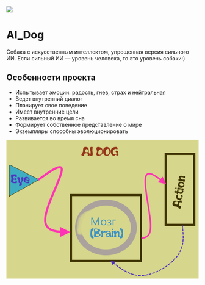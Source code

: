 
<img src="https://user-images.githubusercontent.com/29857522/154753154-57587fa4-9366-4bae-ad3b-725a13f24a57.png" width=300 />

# AI_Dog
Собака с искусственным интеллектом, упрощенная версия сильного ИИ. Если сильный ИИ — уровень человека, то это уровень собаки:) 


## Особенности проекта

* Испытывает эмоции: радость, гнев, страх и нейтральная
* Ведет внутренний диалог
* Планирует свое поведение
* Имеет внутренние цели
* Развивается во время сна
* Формирует собственное представление о мире
* Экземпляры способны эволюционировать 

<img src="https://github.com/AIFramework/AI_Dog/blob/main/img/Logo_and_arts/AI-dog_1.png?raw=true" width=700 />
